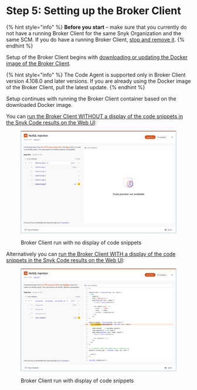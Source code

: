 # Step 5: Setting up the Broker Client

{% hint style="info" %}
**Before you start** – make sure that you currently do not have a running Broker Client for the same Snyk Organization and the same SCM. If you do have a running Broker Client, [stop and remove it](../step-2-removing-an-existing-broker-client.md).
{% endhint %}

Setup of the Broker Client begins with [downloading or updating the Docker image of the Broker Client](step-5.1-downloading-or-updating-the-snyk-broker-client-docker-image.md).

{% hint style="info" %}
The Code Agent is supported only in Broker Client version 4.108.0 and later versions. If you are already using the Docker image of the Broker Client, pull the latest update.
{% endhint %}

Setup continues with running the Broker Client container based on the downloaded Docker image.

You can [run the Broker Client WITHOUT a display of the code snippets in the Snyk Code results on the Web UI](step-5.2a-running-the-broker-client-without-the-code-snippet-display.md):

<figure><img src="../../../../../.gitbook/assets/Broker - Results - without code snippets (1) (1) (1) (1) (1) (1) (1) (1) (1) (1) (1) (1) (1) (1) (1) (1) (1) (1) (1) (1) (1) (1) (1) (1) (1) (1) (1) (1) (1) (1) (1) (1) (1) (1) (1) (1) (1) (1) (1) (1) (1) (1) (2).png" alt="Broker Client run with no display of code snippets"><figcaption><p>Broker Client run with no display of code snippets</p></figcaption></figure>

Alternatively you can [run the Broker Client WITH a display of the code snippets in the Snyk Code results on the Web UI](step-5.2b-running-the-broker-client-with-the-code-snippets-display.md):

<figure><img src="../../../../../.gitbook/assets/Broker - Results - with code snippets (1) (1) (1) (1) (1) (1) (1) (1) (1) (1) (1) (1) (1) (1) (1) (1) (1) (1) (1) (1) (1) (1) (1) (1) (1) (1) (1) (1) (1) (1) (1) (1) (1) (1) (1) (1) (1) (1) (1) (1) (1) (3).png" alt="Broker Client run with display of code snippets"><figcaption><p>Broker Client run with display of code snippets</p></figcaption></figure>
